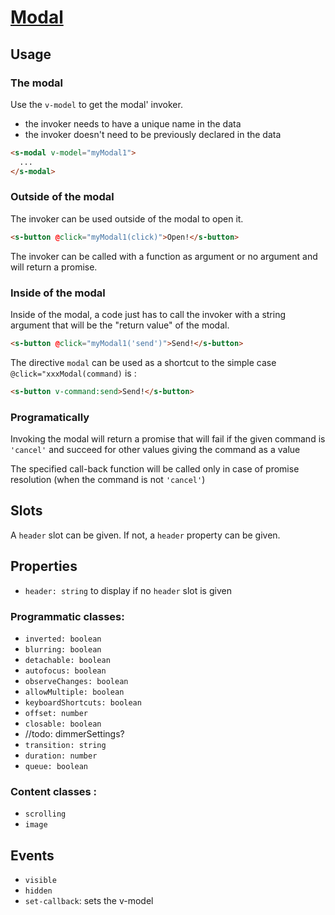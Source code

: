 # [Modal](https://semantic-ui.com/modules/modal.html)

## Usage
### The modal
Use the `v-model` to get the modal' invoker.
- the invoker needs to have a unique name in the data
- the invoker doesn't need to be previously declared in the data
```html
<s-modal v-model="myModal1">
  ...
</s-modal>
```
### Outside of the modal
The invoker can be used outside of the modal to open it.
```html
<s-button @click="myModal1(click)">Open!</s-button>
```
The invoker can be called with a function as argument or no argument and will return a promise.
### Inside of the modal
Inside of the modal, a code just has to call the invoker with a string argument that will be the "return value" of the modal.
```html
<s-button @click="myModal1('send')">Send!</s-button>
```
The directive `modal` can be used as a shortcut to the simple case `@click="xxxModal(command)` is :
```html
<s-button v-command:send>Send!</s-button>
```
### Programatically
Invoking the modal will return a promise that will fail if the given command is `'cancel'` and succeed for other values giving the command as a value

The specified call-back function will be called only in case of promise resolution (when the command is not `'cancel'`)
## Slots
A `header` slot can be given. If not, a `header` property can be given.

## Properties
- `header: string` to display if no `header` slot is given
### Programmatic classes:
- `inverted: boolean`
- `blurring: boolean`
- `detachable: boolean`
- `autofocus: boolean`
- `observeChanges: boolean`
- `allowMultiple: boolean`
- `keyboardShortcuts: boolean`
- `offset: number`
- `closable: boolean`
- //todo: dimmerSettings?
- `transition: string`
- `duration: number`
- `queue: boolean`
### Content classes :
- `scrolling`
- `image`
## Events
- `visible`
- `hidden`
- `set-callback`: sets the v-model